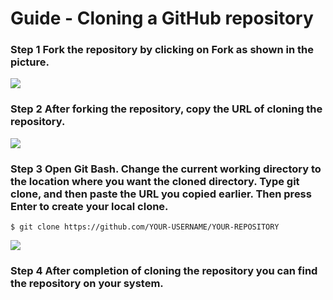 # Guide - Cloning a GitHub repository
### Step 1 Fork the repository by clicking on Fork as shown in the picture.
<img src="https://drupal.gatech.edu/sites/default/files/inline-images/fork1.jpg">

### Step 2 After forking the repository, copy the URL of cloning the repository.
<img src= "https://www.meccanismocomplesso.org/wp-content/uploads/2019/11/Clonare-un-repository-da-GitHub-01.jpg">

### Step 3 Open Git Bash. Change the current working directory to the location where you want the cloned directory. Type git clone, and then paste the URL you copied earlier. Then press Enter to create your local clone.
`$ git clone https://github.com/YOUR-USERNAME/YOUR-REPOSITORY`

<img src="https://media.geeksforgeeks.org/wp-content/uploads/20190429235125/git-clone.png">

### Step 4 After completion of cloning the repository you can find the repository on your system.
